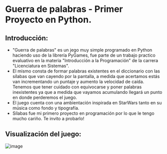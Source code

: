 # Guerra de palabras - Primer Proyecto en Python.
## Introducción:
- "Guerra de palabras" es un jego muy simple programado en Python haciendo uso de la librería PyGames, fue parte de un trabajo practico evaluativo
en la materia "Introducción a la Programación" de la carrera "Licenciatura en Sistemas".
- El mismo consta de formar palabras existentes en el diccionario
con las sílabas que van cayendo por la pantalla, a medida que acertamos estás van incrementando un puntaje y aumento la velocidad de caída. Tenemos que tener
cuidado con equivocarse y poner palabras inexistentes ya que a medida que vayamos acumulando llegará un punto en donde perderemos el juego.
- El juego cuenta con una ambientación inspirada en StarWars tanto en su música como fondo y tipografía.
- Sílabas fue mi primero proyecto en programación por lo que le tengo mucho cariño. Te invito a probarlo!
## Visualización del juego:
![image](https://user-images.githubusercontent.com/91503876/179866463-95382798-194c-41ad-94a5-c82d54d22103.png)
